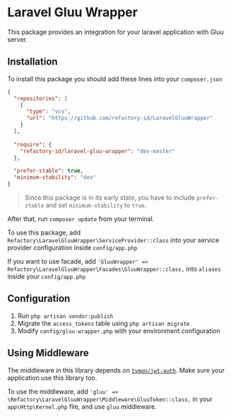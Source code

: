 # Laravel Gluu Wrapper

This package provides an integration for your laravel application with Gluu server.

## Installation

To install this package you should add these lines into your `composer.json`

```json
{
  "repositories": [
    {
      "type": "vcs",
      "url": "https://github.com/refactory-id/LaravelGluuWrapper"
    }
  ],
  
  "require": {
    "refactory-id/laravel-gluu-wrapper": "dev-master"
  },
  
  "prefer-stable": true,
  "minimum-stability": "dev"
}
```

> Since this package is in its early state, you have to include `prefer-stable` and set `minimum-stability` to `true`.

After that, run `composer update` from your terminal.

To use this package, add `Refactory\LaravelGluuWrapper\ServiceProvider::class` into your service provider configuration inside `config/app.php`

If you want to use facade, add `'GluuWrapper' => Refactory\LaravelGluuWrapper\Facades\GluuWrapper::class,` into `aliases` inside your `config/app.php` 

## Configuration

1. Run `php artisan vendor:publish`
2. Migrate the `access_tokens` table using `php artisan migrate`
3. Modify `config/gluu-wrapper.php` with your environment configuration

## Using Middleware

The middleware in this library depends on [`tymon/jwt-auth`](https://github.com/tymondesigns/jwt-auth). Make sure your application use this library too.

To use the middleware, add `'gluu' => \Refactory\LaravelGluuWrapper\Middleware\GluuToken::class,` in your `app\Http\Kernel.php` file, and use `gluu` middleware.
